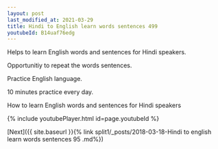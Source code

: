 ```yaml
---
layout: post
last_modified_at: 2021-03-29
title: Hindi to English learn words sentences 499 
youtubeId: B14uaf76edg
---
```

 
 
Helps to learn English words and sentences for Hindi speakers.

Opportunitiy to repeat the words sentences. 

Practice English language. 
 
10 minutes practice every day. 
 
How to learn English words and sentences for Hindi speakers 
 
{% include youtubePlayer.html id=page.youtubeId %}
 
 
[Next]({{ site.baseurl }}{% link  split1/_posts/2018-03-18-Hindi to english learn words sentences 95 .md%})
 

